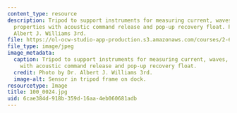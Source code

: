 ```yaml
---
content_type: resource
description: Tripod to support instruments for measuring current, waves, and water
  properties with acoustic command release and pop-up recovery float. Photo by Dr.
  Albert J. Williams 3rd.
file: https://ol-ocw-studio-app-production.s3.amazonaws.com/courses/2-693-principles-of-oceanographic-instrument-systems-sensors-and-measurements-13-998-spring-2004/6cae384d918b359d16aa4eb060681adb_100_0024.jpg
file_type: image/jpeg
image_metadata:
  caption: Tripod to support instruments for measuring current, waves, and water properties
    with acoustic command release and pop-up recovery float.
  credit: Photo by Dr. Albert J. Williams 3rd.
  image-alt: Sensor in tripod frame on dock.
resourcetype: Image
title: 100_0024.jpg
uid: 6cae384d-918b-359d-16aa-4eb060681adb
---
```

